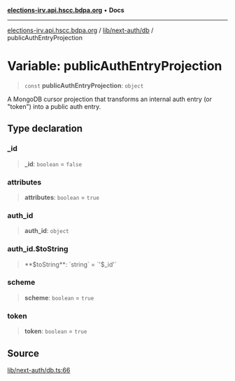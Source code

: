 [**elections-irv.api.hscc.bdpa.org**](../../../../README.md) • **Docs**

***

[elections-irv.api.hscc.bdpa.org](../../../../README.md) / [lib/next-auth/db](../README.md) / publicAuthEntryProjection

# Variable: publicAuthEntryProjection

> `const` **publicAuthEntryProjection**: `object`

A MongoDB cursor projection that transforms an internal auth entry (or
"token") into a public auth entry.

## Type declaration

### \_id

> **\_id**: `boolean` = `false`

### attributes

> **attributes**: `boolean` = `true`

### auth\_id

> **auth\_id**: `object`

### auth\_id.$toString

> **$toString**: `string` = `'$_id'`

### scheme

> **scheme**: `boolean` = `true`

### token

> **token**: `boolean` = `true`

## Source

[lib/next-auth/db.ts:66](https://github.com/Xunnamius/elections_irv.api.hscc.bdpa.org/blob/c917ea60595d63d322e4038beb12d08f7d64cdd2/lib/next-auth/db.ts#L66)
